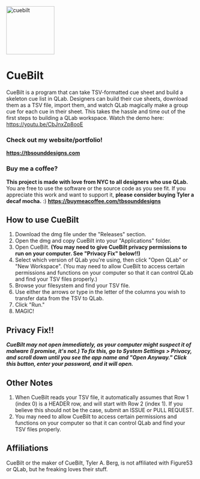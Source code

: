<img width="128" height="128" alt="cuebilt" src="https://github.com/user-attachments/assets/b08d2126-f727-4706-b3e0-bf62df4cb70c" />

# CueBilt

CueBilt is a program that can take TSV-formatted cue sheet and build a skeleton cue list in QLab. Designers can build their cue sheets, download them as a TSV file, import them, and watch QLab magically make a group cue for each cue in their sheet. This takes the hassle and time out of the first steps to building a QLab workspace. Watch the demo here: https://youtu.be/CbJnxZp8ooE

### Check out my website/portfolio!
**https://tbsounddesigns.com**


### Buy me a coffee?
**This project is made with love from NYC to all designers who use QLab.** You are free to use the software or the source code as you see fit. If you appreciate this work and want to support it, **please consider buying Tyler a decaf mocha.** :) **https://buymeacoffee.com/tbsounddesigns**


## How to use CueBilt
1. Download the dmg file under the "Releases" section.
2. Open the dmg and copy CueBilt into your "Applications" folder.
3. Open CueBilt. **(You may need to give CueBilt privacy permissions to run on your computer. See "Privacy Fix" below!!)**
4. Select which version of QLab you're using, then click "Open QLab" or "New Workspace". (You may need to allow CueBilt to access certain permissions and functions on your computer so that it can control QLab and find your TSV files properly.)
5. Browse your filesystem and find your TSV file.
6. Use either the arrows or type in the letter of the columns you wish to transfer data from the TSV to QLab.
7. Click "Run."
8. MAGIC!

## Privacy Fix!!
_**CueBilt may not open immediately, as your computer might suspect it of malware (I promise, it's not.) To fix this, go to System Settings > Privacy, and scroll down until you see the app name and "Open Anyway." Click this button, enter your password, and it will open.**_

## Other Notes
1. When CueBilt reads your TSV file, it automatically assumes that Row 1 (index 0) is a HEADER row, and will start with Row 2 (index 1). If you believe this should not be the case, submit an ISSUE or PULL REQUEST.
2. You may need to allow CueBilt to access certain permissions and functions on your computer so that it can control QLab and find your TSV files properly.

## Affiliations
CueBilt or the maker of CueBilt, Tyler A. Berg, is not affiliated with Figure53 or QLab, but he freaking loves their stuff.


